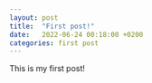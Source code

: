 ```yaml
---
layout: post
title:  "First post!"
date:   2022-06-24 00:18:00 +0200
categories: first post
---
```


This is my first post!
